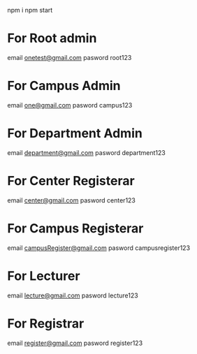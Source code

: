 npm i
npm start 

# For Root admin 
email  onetest@gmail.com
pasword  root123

# For Campus Admin

email  one@gmail.com
pasword  campus123

# For Department Admin

email  department@gmail.com
pasword  department123

# For  Center  Registerar

email  center@gmail.com
pasword  center123

# For  Campus  Registerar

email  campusRegister@gmail.com
pasword  campusregister123

# For  Lecturer

email  lecture@gmail.com
pasword  lecture123

# For  Registrar

email  register@gmail.com
pasword  register123




